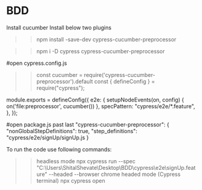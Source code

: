 # BDD
Install cucumber Install below two plugins

>> npm install -save-dev cypress-cucumber-preprocessor

>> npm i -D cypress cypress-cucumber-preprocessor

#open cypress.config.js

>>const cucumber = require('cypress-cucumber-preprocessor').default
>>const { defineConfig } = require("cypress");

  module.exports = defineConfig({ 
  e2e: 
  {
  setupNodeEvents(on, config)
  { on('file:preprocessor', cucumber()) 
  },
  specPattern: "cypress/e2e/*.feature", }, });

  #open package.js 
  past last "cypress-cucumber-preprocessor": { "nonGlobalStepDefinitions": true, "step_definitions": "cypress/e2e/signUp/signUp.js }

  To run the code use following commands:
  >>headless mode
  npx cypress run --spec "C:\Users\ShitalShevate\Desktop\BDD\cypress\e2e\signUp.feature" --headed --browser chrome
  >>headed mode (Cypress terminal)
  npx cypress open
